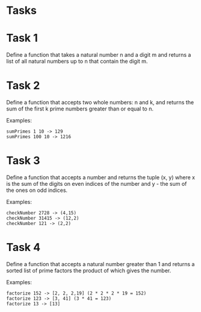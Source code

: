 # Tasks

# Task 1
Define a function that takes a natural number n and a digit m and returns a list of all natural numbers up to n that contain the digit m.

# Task 2
Define a function that accepts two whole numbers: n and k, and returns the sum of the first k prime numbers greater than or equal to n.

Examples:

    sumPrimes 1 10 -> 129
    sumPrimes 100 10 -> 1216

# Task 3
Define a function that accepts a number and returns the tuple (x, y) where x is the sum of the digits on even indices of the number and y - the sum of the ones on odd indices.

Examples:

    checkNumber 2728 -> (4,15)
    checkNumber 31415 -> (12,2)
    checkNumber 121 -> (2,2)

# Task 4
Define a function that accepts a natural number greater than 1 and returns a sorted list of prime factors the product of which gives the number.

Examples:

    factorize 152 -> [2, 2, 2,19] (2 * 2 * 2 * 19 = 152)
    factorize 123 -> [3, 41] (3 * 41 = 123)
    factorize 13 -> [13]
